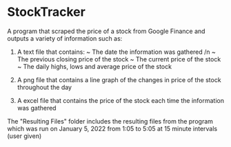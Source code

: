 # StockTracker

A program that scraped the price of a stock from Google Finance and outputs a variety of information such as:

1. A text file that contains:
  ~ The date the information was gathered /n
  ~ The previous closing price of the stock
  ~ The current price of the stock
  ~ The daily highs, lows and average price of the stock
 
2. A png file that contains a line graph of the changes in price of the stock throughout the day

3. A excel file that contains the price of the stock each time the information was gathered

The "Resulting Files" folder includes the resulting files from the program which was run on January 5, 2022 from 1:05 to 5:05 at 15 minute intervals (user given)

